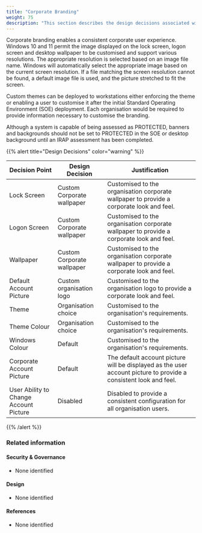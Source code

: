 ```yaml
---
title: "Corporate Branding"
weight: 75
description: "This section describes the design decisions associated with corporate branding on Windows 10 and 11 endpoints configured according to guidance in ASD's Blueprint for Secure Cloud."
---
```


Corporate branding enables a consistent corporate user experience. Windows 10 and 11 permit the image displayed on the lock screen, logon screen and desktop wallpaper to be customised and support various resolutions. The appropriate resolution is selected based on an image file name. Windows will automatically select the appropriate image based on the current screen resolution. If a file matching the screen resolution cannot be found, a default image file is used, and the picture stretched to fit the screen.

Custom themes can be deployed to workstations either enforcing the theme or enabling a user to customise it after the initial Standard Operating Environment (SOE) deployment. Each organisation would be required to provide information necessary to customise the branding.

Although a system is capable of being assessed as PROTECTED, banners and backgrounds should not be set to PROTECTED in the SOE or desktop background until an IRAP assessment has been completed.

{{% alert title="Design Decisions" color="warning" %}}

| Decision Point                         | Design Decision            | Justification                                                                                                    |
|----------------------------------------|----------------------------|------------------------------------------------------------------------------------------------------------------|
| Lock Screen                            | Custom Corporate wallpaper | Customised to the organisation corporate wallpaper to provide a corporate look and feel.                         |
| Logon Screen                           | Custom Corporate wallpaper | Customised to the organisation corporate wallpaper to provide a corporate look and feel.                         |
| Wallpaper                              | Custom Corporate wallpaper | Customised to the organisation corporate wallpaper to provide a corporate look and feel.                         |
| Default Account Picture                | Custom organisation logo   | Customised to the organisation logo to provide a corporate look and feel.                                        |
| Theme                                  | Organisation choice        | Customised to the organisation's requirements.                                                                   |
| Theme Colour                           | Organisation choice        | Customised to the organisation's requirements.                                                                   |
| Windows Colour                         | Default                    | Customised to the organisation's requirements.                                                                   |
| Corporate Account Picture              | Default                    | The default account picture will be displayed as the user account picture to provide a consistent look and feel. |
| User Ability to Change Account Picture | Disabled                   | Disabled to provide a consistent configuration for all organisation users.                                       |

{{% /alert %}}

### Related information

#### Security & Governance

* None identified

#### Design

* None identified

#### References

* None identified